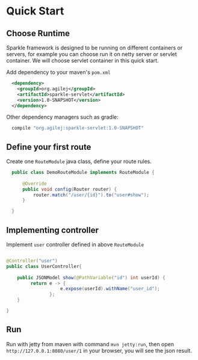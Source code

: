 # Quick Start

## Choose Runtime

Sparkle framework is designed to be running on different containers or servers, for example you can choose run it on netty server or servlet container. We will choose servlet container in this quick start.

Add dependency to your maven's `pom.xml`

```xml
  <dependency>
    <groupId>org.agilej</groupId>
    <artifactId>sparkle-servlet</artifactId>
    <version>1.0-SNAPSHOT</version>
  </dependency>
```

Other dependency managers such as gradle:

```groovy
  compile "org.agilej:sparkle-servlet:1.0-SNAPSHOT"
```

## Define your first route

Create one `RouteModule` java class, define your route rules.

```java
  public class DemoRouteModule implements RouteModule {
    
      @Override
      public void config(Router router) {
          router.match("/user/{id}").to("user#show");
      }

  }
```

## Implementing controller

Implement `user` controller defined in above `RouteModule`

```java

@Controller("user")
public class UserController{
    
    public JSONModel show(@PathVariable("id") int userId) {
         return e -> {
                    e.expose(userId).withName("user_id");
                };
    }

}
```

## Run

Run with jetty from maven with command `mvn jetty:run`, then open `http://127.0.0.1:8080/user/1` in your browser, you will see the json result.

